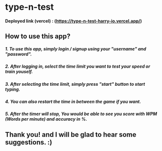 # type-n-test

#### Deployed link (vercel) : (https://type-n-test-harry-io.vercel.app/)

## How to use this app?
##### 1. To use this app, simply login /  signup using your "username" and "password".
##### 2. After logging in, select the time limit you want to test your speed or train youself.
##### 3. After selecting the time limit, simply press "start" button to start typing.
##### 4. You can also restart the time in between the game if you want.
##### 5. After the timer will stop, You would be able to see you score with WPM (Words per minute) and accuracy in %.

## Thank you! and I will be glad to hear some suggestions. :)
